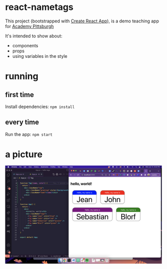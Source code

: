 # react-nametags
This project (bootstrapped with [Create React App](https://github.com/facebook/create-react-app)), is a demo teaching app for [Academy Pittsburgh]([https://](https://www.academypgh.com/))

It's intended to show about:
* components
* props
* using variables in the style
# running
## first time
Install dependencies: `npm install`

## every time
Run the app: `npm start`

# a picture
![screenshot of running app](nametags-screenshot.png "A screenshot")